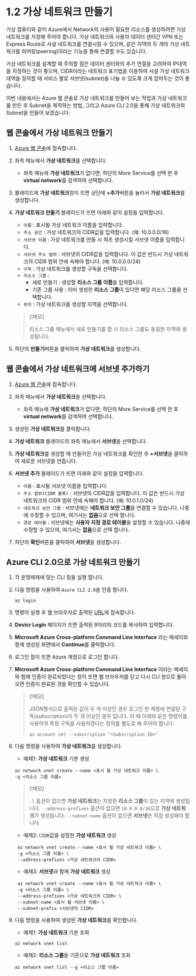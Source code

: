 # 1.2 가상 네트워크 만들기
가상 컴퓨터와 같이 Azure에서 Network의 사용이 필요한 리소스를 생성하려면 가상 네트워크를 지정해 주어야 합니다. 가상 네트워크와 사용자 데이터 센터간 VPN 또는 Express Route로 사설 네트워크를 연결시킬 수 있으며, 같은 지역의 두 개의 가상 네트워크를 피어링(peering)이라는 기능을 통해 연결할 수도 있습니다.

가상 네트워크를 설계할 때 주의할 점은 데이터 센터와의 추가 연결을 고려하여 IP대역을 지정하는 것이 좋으며, CIDR이라는 네트워크 표기법을 이용하여 사설 가상 네트워크 대역을 정의할 때 서비스 별로 서브넷(subnet)을 나눌 수 있도록 크게 잡아두는 것이 좋습니다.

이번 내용에서는 Azure 웹 콘솔로 가상 네트워크를 만들어 보는 작업과 가상 네트워크를 만든 후 Subnet을 제작하는 방법, 그리고 Azure CLI 2.0을 통해 가상 네트워크와 Subnet을 만들어 보겠습니다.

## 웹 콘솔에서 가상 네트워크 만들기
1. [Azure 웹 콘솔](https://portal.azure.com)에 접속합니다.

2. 좌측 메뉴에서 **가상 네트워크**를 선택합니다.
    - 좌측 메뉴에 **가상 네트워크**가 없다면, 하단의 More Service를 선택 한 후 **virtual network**를 검색하여 선택합니다.

3. 블레이드에 **가상 네트워크**창이 뜨면 상단에 **+추가**버튼을 눌러서 **가상 네트워크**를 생성합니다.

4. **가상 네트워크 만들기** 블레이드가 뜨면 아래와 같이 설정을 입력합니다.
    - `이름` : 표시될 가상 네트워크 이름을 입력합니다.
    - `주소 공간` : 가상 네트워크의 CIDR값을 입력합니다. (예: 10.0.0.0/16)
    - `서브넷 이름` : 가상 네트워크를 만들 시 최초 생성시킬 서브넷 이름을 입력합니다.
    - `서브넷 주소 범위` : 서브넷의 CIDR값을 입력합니다. 이 값은 반드시 가상 네트워크의 CIDR 범위 안에 속해야 합니다. (예: 10.0.0.0/24)
    - `구독` : 가상 네트워크를 생성할 구독을 선택합니다.
    - `리소스 그룹` :
        - 새로 만들기 : 생성할 **리소스 그룹 이름**을 입력합니다.
        - 기존 그룹 사용 : 이미 생성한 **리소스 그룹**이 있다면 해당 리소스 그룹을 선택합니다.
    - `위치` : 가상 네트워크를 생성할 지역을 선택합니다. 
    > [!메모]
    >
    > 리소스 그룹 메뉴에서 새로 만들기를 할 시 리소스 그룹도 동일한 지역에 생성됩니다.

5. 하단의 **만들기**버튼을 클릭하여 **가상 네트워크**를 생성합니다.

## 웹 콘솔에서 가상 네트워크에 서브넷 추가하기
1. [Azure 웹 콘솔](https://portal.azure.com)에 접속합니다.

2. 좌측 메뉴에서 **가상 네트워크**을 선택합니다.
    - 좌측 메뉴에 **가상 네트워크**가 없다면, 하단의 More Service를 선택 한 후 **virtual network**를 검색하여 선택합니다.

3. 생성된 **가상 네트워크**를 클릭합니다.

4. **가상 네트워크** 블레이드의 좌측 메뉴에서 **서브넷**을 선택합니다.

5. **가상 네트워크**를 생성할 때 만들어진 가상 네트워크를 확인한 후 **+서브넷**을 클릭하여 새로운 서브넷을 만듭니다.

6. **서브넷 추가** 블레이드가 뜨면 아래와 같이 설정을 입력합니다.
    - `이름` : 표시될 서브넷 이름을 입력합니다.
    - `주소 범위(CIDR 블록)` : 서브넷의 CIDR값을 입력합니다. 이 값은 반드시 가상 네트워크의 CIDR 범위 안에 속해야 합니다. (예: 10.0.1.0/24)
    - `네트워크 보안 그룹` : 서브넷에는 **네트워크 보안 그룹**을 연결할 수 있습니다. 나중에 수정할 수 있으며, 여기서는 **없음**으로 선택 합니다.
    - `경로 테이블` : 서브넷에는 **사용자 지정 경로 테이블**을 설정할 수 있습니다. 나중에 수정할 수 있으며, 여기서는 **없음**으로 선택 합니다.

7. 하단의 **확인**버튼을 클릭하여 **서브넷**을 생성합니다.

## Azure CLI 2.0으로 가상 네트워크 만들기
1. 각 운영체제에 맞는 CLI 창을 실행 합니다.

2. 다음 명령을 사용하여 `Azure CLI 2.0`을 인증 합니다.
    ```Azurecli
    az login
    ```

3. 명령어 실행 후 웹 브라우저로 출력된 [URL](https://aka.ms/devicelogin)에 접속합니다.

4. **Devicr Login** 페이지가 뜨면 출력된 9자리의 코드를 복사하여 입력합니다.

5. **Microsoft Azure Cross-platform Command Line Interface** 라는 메세지와 함께 생성된 화면에서 **Continue**를 클릭합니다.

6. 로그인 창이 뜨면 Azure 계정으로 로그인 합니다.

7. **Microsoft Azure Cross-platform Command Line Interface** 이라는 메세지와 함께 인증이 완료되었다는 창이 뜨면 웹 브라우저를 닫고 다시 CLI 창으로 돌아오면 인증이 완료된 것을 확인할 수 있습니다.
    > [!메모]
    >
    > JSON형식으로 출력된 값이 두 개 이상인 경우 로그인 한 계정에 연결된 구독(subscription)이 두 개 이상인 경우 입니다. 이 때 아래와 같은 명령어를 사용하여 특정 구독을 사용하겠다는 정의를 별도로 해 주어야 합니다.
    > ```Azurecli
    > az account set --subscription "<Subscription ID>"
    > ```

8. 다음 명령을 사용하여 **가상 네트워크**를 생성합니다.
    - 예제1: **가상 네트워크** 기본 생성

    ```Azurecli
    az network vnet create --name <표시 될 가상 네트워크 이름> \
    -g <리소스 그룹 이름>
    ```
   >[!메모]
   >
   > `-l` 옵션이 없으면 **가상 네트워크**는 지정한 **리소스 그룹**이 있는 지역에 생성됩니다.
   > `--address-prefixes` 옵션이 없으면 `10.0.0.0/16`으로 **가상 네트워크**가 생성됩니다.
   > `--subnet-name` 옵션이 없으면 **서브넷**은 직접 생성해야 합니다.

   - 예제2: `CIDR`값을 설정한 **가상 네트워크** 생성

   ```Azurecli
    az network vnet create --name <표시 될 가상 네트워크 이름> \
    -g <리소스 그룹 이름> \
    --address-prefixes <가상 네트워크의 CIDR>
   ```

   - 예제3: **서브넷**과 함께 **가상 네트워크** 생성
   ```Azurecli
    az network vnet create --name <표시 될 가상 네트워크 이름> \
    -g <리소스 그룹 이름> \
    --address-prefixes <가상 네트워크의 CIDR> \
    --subnet-name <표시 될 서브넷 이름> \
    --subnet-prefix <서브넷의 CIDR>
   ```

9. 다음 명령을 사용하여 생성된 **가상 네트워크**를 확인합니다.
    - 예제1: **가상 네트워크** 기본 조회
    ```Azurecli
    az network vnet list
    ```

    - 예제2: **리소스 그룹**을 기준으로 **가상 네트워크** 조회
    ```Azurecli
    az network vnet list --g <리소스 그룹 이름>
    ```
